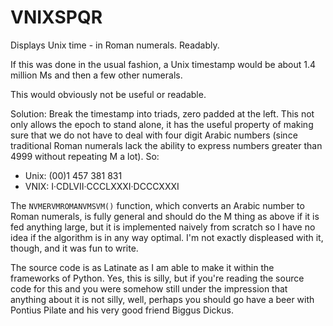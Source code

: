 # VNIXSPQR
Displays Unix time - in Roman numerals. Readably.

If this was done in the usual fashion, a Unix timestamp would be about 1.4 million Ms and then a few other numerals.

This would obviously not be useful or readable.

Solution: Break the timestamp into triads, zero padded at the left. This not only allows the epoch to stand alone, it has the useful property of making sure that we do not have to deal with four digit Arabic numbers (since traditional Roman numerals lack the ability to express numbers greater than 4999 without repeating M a lot). So:
* Unix: (00)1 457 381 831
* VNIX: I·CDLVII·CCCLXXXI·DCCCXXXI

The ```NVMERVMROMANVMSVM()``` function, which converts an Arabic number to Roman numerals, is fully general and should do the M thing as above if it is fed anything large, but it is implemented naively from scratch so I have no idea if the algorithm is in any way optimal. I'm not exactly displeased with it, though, and it was fun to write.

The source code is as Latinate as I am able to make it within the frameworks of Python. Yes, this is silly, but if you're reading the source code for this and you were somehow still under the impression that anything about it is not silly, well, perhaps you should go have a beer with Pontius Pilate and his very good friend Biggus Dickus.
